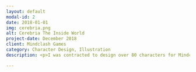```yaml
---
layout: default
modal-id: 2
date: 2018-01-01
img: cerebria.png
alt: Cerebria The Inside World
project-date: December 2018
client: Mindclash Games
category: Character Design, Illustration
description: <p>I was contracted to design over 80 characters for Mindclash Game's Cerebria<span>&#58;</span> The Inside World. I rendered the illustrations in pencil, and they were finished in-house by the Mindclash team. Each character is meant to represent a different emotion.</p><p><img src="img/cerebria/cerebria1.png" class="img-responsive img-centered"><p align="left">Above: Pessimism and Narcissism</p></p><p><img src="img/cerebria/cerebria2.png" class="img-responsive img-centered"><p align="left">Above: Affection and Adoration</p></p><p><img src="img/cerebria/cerebria3.png" class="img-responsive img-centered"><p align="left">Above: Courage and Heroism</p></p><p><img src="img/cerebria/cerebria4.png" class="img-responsive img-centered"><p align="left">Above: Confidence and Self Respect</p></p><p><img src="img/cerebria/cerebria5.png" class="img-responsive img-centered"><p align="left">Above: Insecurity and Doubt</p></p><p><img src="img/cerebria/screenshot.jpg" class="img-responsive img-centered"></p><p><img src="img/cerebria/screenshot1.jpg" class="img-responsive img-centered"></p><p><img src="img/cerebria/screenshot2.jpg" class="img-responsive img-centered"></p><p><img src="img/cerebria/screenshot3.jpg" class="img-responsive img-centered"></p><p><img src="img/cerebria/screenshot4.jpg" class="img-responsive img-centered"></p><p><img src="img/cerebria/screenshot5.jpg" class="img-responsive img-centered"></p>

---
```

